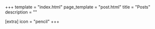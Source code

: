 +++
template = "index.html"
page_template = "post.html"
title = "Posts"
description = ""

[extra]
icon = "pencil"
+++
